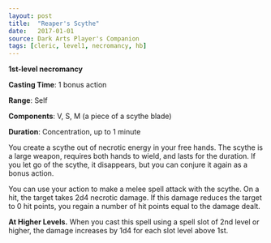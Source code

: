 ```yaml
---
layout: post
title:  "Reaper's Scythe"
date:   2017-01-01
source: Dark Arts Player's Companion
tags: [cleric, level1, necromancy, hb]
---
```


**1st-level necromancy**

**Casting Time**: 1 bonus action

**Range**: Self

**Components**: V, S, M (a piece of a scythe blade)

**Duration**: Concentration, up to 1 minute

You create a scythe out of necrotic energy in your free hands. The scythe is a large weapon, requires both hands to wield, and lasts for the duration. If you let go of the scythe, it disappears, but you can conjure it again as a bonus action.

You can use your action to make a melee spell attack with the scythe. On a hit, the target takes 2d4 necrotic damage. If this damage reduces the target to 0 hit points, you regain a number of hit points equal to the damage dealt.

**At Higher Levels.** When you cast this spell using a spell slot of 2nd level or higher, the damage increases by 1d4 for each slot level above 1st.
